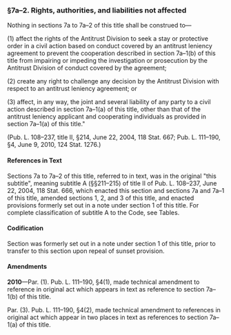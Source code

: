 ### §7a–2. Rights, authorities, and liabilities not affected ###

Nothing in sections 7a to 7a–2 of this title shall be construed to—

(1) affect the rights of the Antitrust Division to seek a stay or protective order in a civil action based on conduct covered by an antitrust leniency agreement to prevent the cooperation described in section 7a–1(b) of this title from impairing or impeding the investigation or prosecution by the Antitrust Division of conduct covered by the agreement;

(2) create any right to challenge any decision by the Antitrust Division with respect to an antitrust leniency agreement; or

(3) affect, in any way, the joint and several liability of any party to a civil action described in section 7a–1(a) of this title, other than that of the antitrust leniency applicant and cooperating individuals as provided in section 7a–1(a) of this title."

(Pub. L. 108–237, title II, §214, June 22, 2004, 118 Stat. 667; Pub. L. 111–190, §4, June 9, 2010, 124 Stat. 1276.)

#### References in Text ####

Sections 7a to 7a–2 of this title, referred to in text, was in the original "this subtitle", meaning subtitle A (§§211–215) of title II of Pub. L. 108–237, June 22, 2004, 118 Stat. 666, which enacted this section and sections 7a and 7a–1 of this title, amended sections 1, 2, and 3 of this title, and enacted provisions formerly set out in a note under section 1 of this title. For complete classification of subtitle A to the Code, see Tables.

#### Codification ####

Section was formerly set out in a note under section 1 of this title, prior to transfer to this section upon repeal of sunset provision.

#### Amendments ####

**2010**—Par. (1). Pub. L. 111–190, §4(1), made technical amendment to reference in original act which appears in text as reference to section 7a–1(b) of this title.

Par. (3). Pub. L. 111–190, §4(2), made technical amendment to references in original act which appear in two places in text as references to section 7a–1(a) of this title.
